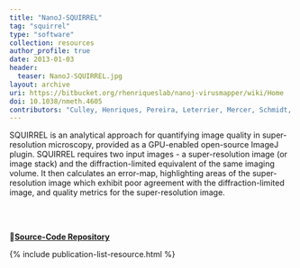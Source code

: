 ```yaml
---
title: "NanoJ-SQUIRREL"
tag: "squirrel"
type: "software"
collection: resources
author_profile: true
date: 2013-01-03
header:
  teaser: NanoJ-SQUIRREL.jpg
layout: archive
uri: https://bitbucket.org/rhenriqueslab/nanoj-virusmapper/wiki/Home
doi: 10.1038/nmeth.4605
contributors: "Culley, Henriques, Pereira, Leterrier, Mercer, Schmidt, Weigert"
---
```

<p align= "justify">

SQUIRREL is an analytical approach for quantifying image quality in super-resolution microscopy, provided as a GPU-enabled open-source ImageJ plugin. SQUIRREL requires two input images - a super-resolution image (or image stack) and the diffraction-limited equivalent of the same imaging volume. It then calculates an error-map, highlighting areas of the super-resolution image which exhibit poor agreement with the diffraction-limited image, and quality metrics for the super-resolution image.

<br><br>

🔗<b><u><a href="{{ page.uri }}">Source-Code Repository</a></u></b>

{% include publication-list-resource.html %}

